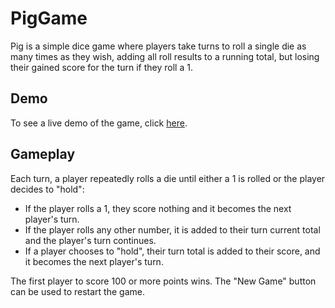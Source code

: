 # PigGame

Pig is a simple dice game where players take turns to roll a single die as many times as they wish, adding all roll results to a running total, but losing their gained score for the turn if they roll a 1.

## Demo

To see a live demo of the game, click [here](https://nishhhx.github.io/pigGame/).

## Gameplay
Each turn, a player repeatedly rolls a die until either a 1 is rolled or the player decides to "hold":
* If the player rolls a 1, they score nothing and it becomes the next player's turn.
* If the player rolls any other number, it is added to their turn current total and the player's turn continues.
* If a player chooses to "hold", their turn total is added to their score, and it becomes the next player's turn.

The first player to score 100 or more points wins. The "New Game" button can be used to restart the game.
